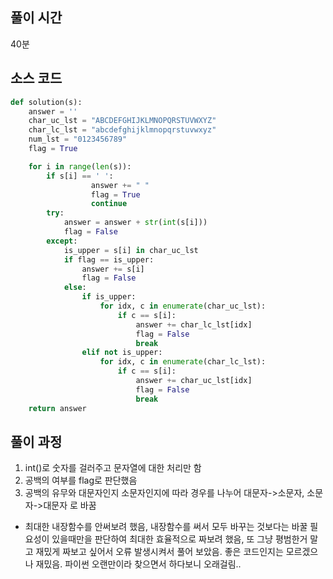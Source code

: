 ## 풀이 시간

40분

## 소스 코드

```py
def solution(s):
    answer = ''
    char_uc_lst = "ABCDEFGHIJKLMNOPQRSTUVWXYZ"
    char_lc_lst = "abcdefghijklmnopqrstuvwxyz"
    num_lst = "0123456789"
    flag = True

    for i in range(len(s)):
        if s[i] == ' ':
                  answer += " "
                  flag = True
                  continue
        try:
            answer = answer + str(int(s[i]))
            flag = False
        except:
            is_upper = s[i] in char_uc_lst
            if flag == is_upper:
                answer += s[i]
                flag = False
            else:
                if is_upper:
                    for idx, c in enumerate(char_uc_lst):
                        if c == s[i]:
                            answer += char_lc_lst[idx]
                            flag = False
                            break
                elif not is_upper:
                    for idx, c in enumerate(char_lc_lst):
                        if c == s[i]:
                            answer += char_uc_lst[idx]
                            flag = False
                            break
    return answer
```

## 풀이 과정

1. int()로 숫자를 걸러주고 문자열에 대한 처리만 함
2. 공백의 여부를 flag로 판단했음
3. 공백의 유무와 대문자인지 소문자인지에 따라 경우를 나누어 대문자->소문자, 소문자->대문자 로 바꿈

- 최대한 내장함수를 안써보려 했음, 내장함수를 써서 모두 바꾸는 것보다는 바꿀 필요성이 있을때만을 판단하여 최대한 효율적으로 짜보려 했음, 또 그냥 평범한거 말고 재밌게 짜보고 싶어서 오류 발생시켜서 풀어 보았음. 좋은 코드인지는 모르겠으나 재밌음. 파이썬 오랜만이라 찾으면서 하다보니 오래걸림..
